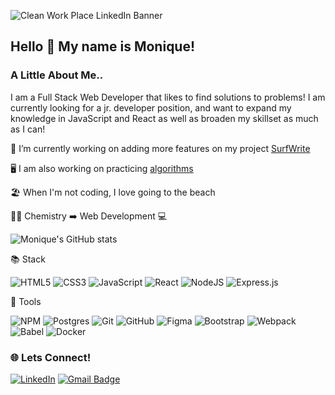 <!--
**moniquechang/moniquechang** is a ✨ _special_ ✨ repository because its `README.md` (this file) appears on your GitHub profile.

Here are some ideas to get you started:

- 🔭 I’m currently working on ...
- 🌱 I’m currently learning ...
- 👯 I’m looking to collaborate on ...
- 🤔 I’m looking for help with ...
- 💬 Ask me about ...
- 📫 How to reach me: ...
- 😄 Pronouns: ...
- ⚡ Fun fact: ...
-->

![Clean Work Place LinkedIn Banner](https://user-images.githubusercontent.com/103399595/195723346-86cc2334-b108-4ef4-9bfe-6dbf6c7171df.jpg)

## Hello 👋  My name is Monique!

### A Little About Me..
I am a Full Stack Web Developer that likes to find solutions to problems! I am currently looking for a jr. developer position, and want to expand my knowledge in JavaScript and React as well as broaden my skillset as much as I can!

🌊 I’m currently working on adding more features on my project [SurfWrite](https://github.com/moniquechang/SurfWrite)
   
 🖥️ I am also working on practicing [algorithms](https://github.com/moniquechang/algorithms)

🏖️ When I'm not coding, I love going to the beach

👩‍🔬 Chemistry  ➡️  Web Development 💻

![Monique's GitHub stats](https://github-readme-stats.vercel.app/api?username=moniquechang&hide=stars,contribs&show_icons=true&theme=vue&card_width=500px)

📚 Stack

![HTML5](https://img.shields.io/badge/html5-%23E34F26.svg?style=for-the-badge&logo=html5&logoColor=white)
![CSS3](https://img.shields.io/badge/css3-%231572B6.svg?style=for-the-badge&logo=css3&logoColor=white)
![JavaScript](https://img.shields.io/badge/javascript-%23323330.svg?style=for-the-badge&logo=javascript&logoColor=%23F7DF1E)
![React](https://img.shields.io/badge/react-%2320232a.svg?style=for-the-badge&logo=react&logoColor=%2361DAFB)
![NodeJS](https://img.shields.io/badge/node.js-6DA55F?style=for-the-badge&logo=node.js&logoColor=white)
![Express.js](https://img.shields.io/badge/express.js-%23404d59.svg?style=for-the-badge&logo=express&logoColor=%2361DAFB)

🔧 Tools

![NPM](https://img.shields.io/badge/NPM-%23000000.svg?style=for-the-badge&logo=npm&logoColor=white)
![Postgres](https://img.shields.io/badge/postgres-%23316192.svg?style=for-the-badge&logo=postgresql&logoColor=white)
![Git](https://img.shields.io/badge/git-%23F05033.svg?style=for-the-badge&logo=git&logoColor=white)
![GitHub](https://img.shields.io/badge/github-%23121011.svg?style=for-the-badge&logo=github&logoColor=white)
![Figma](https://img.shields.io/badge/figma-%23F24E1E.svg?style=for-the-badge&logo=figma&logoColor=white)
![Bootstrap](https://img.shields.io/badge/bootstrap-%23563D7C.svg?style=for-the-badge&logo=bootstrap&logoColor=white)
![Webpack](https://img.shields.io/badge/webpack-%238DD6F9.svg?style=for-the-badge&logo=webpack&logoColor=black)
![Babel](https://img.shields.io/badge/Babel-F9DC3e?style=for-the-badge&logo=babel&logoColor=black)
![Docker](https://img.shields.io/badge/docker-%230db7ed.svg?style=for-the-badge&logo=docker&logoColor=white)

### 🌐 Lets Connect!

 [![LinkedIn](https://img.shields.io/badge/linkedin-%230077B5.svg?style=for-the-badge&logo=linkedin&logoColor=white)](https://www.linkedin.com/in/moniqueychang) 
 [![Gmail Badge](https://img.shields.io/badge/-moniquechang1997@gmail.com-c14438?style=for-the-badge&logo=Gmail&logoColor=white&link=mailto:moniquechang1997@gmail.com)](mailto:moniquechang1997@gmail.com)
